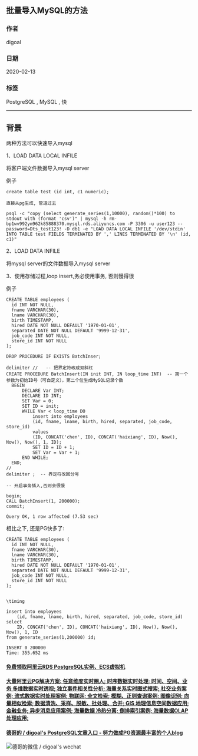 ## 批量导入MySQL的方法    
          
### 作者                                                                          
digoal                                                                                                                   
                            
### 日期                                                                                                                   
2020-02-13                                                                                                               
                                                                                                                   
### 标签                                                                                                                   
PostgreSQL , MySQL , 快    
                       
----                 
                            
## 背景        
两种方法可以快速导入mysql    
    
1、LOAD DATA LOCAL INFILE     
    
将客户端文件数据导入mysql server    
    
例子    
    
```    
create table test (id int, c1 numeric);    
    
直接从pg生成, 管道过去    
    
psql -c "copy (select generate_series(1,10000), random()*100) to stdout with (format 'csv')" | mysql -h rm-bp1wv992ym962k85888370.mysql.rds.aliyuncs.com -P 3306 -u user123 --password=Dts_test123! -D db1 -e "LOAD DATA LOCAL INFILE '/dev/stdin' INTO TABLE test FIELDS TERMINATED BY ',' LINES TERMINATED BY '\n' (id, c1)"    
```    
    
2、LOAD DATA INFILE    
    
将mysql server的文件数据导入mysql server    
    
    
3、使用存储过程,loop insert,务必使用事务, 否则慢得很    
    
例子    
    
```    
CREATE TABLE employees (    
  id INT NOT NULL,    
  fname VARCHAR(30),    
  lname VARCHAR(30),    
  birth TIMESTAMP,    
  hired DATE NOT NULL DEFAULT '1970-01-01',    
  separated DATE NOT NULL DEFAULT '9999-12-31',    
  job_code INT NOT NULL,    
  store_id INT NOT NULL    
);    
    
DROP PROCEDURE IF EXISTS BatchInser;    
    
delimiter //   -- 把界定符改成双斜杠    
CREATE PROCEDURE BatchInsert(IN init INT, IN loop_time INT)  -- 第一个参数为初始ID号（可自定义），第二个位生成MySQL记录个数    
  BEGIN    
      DECLARE Var INT;    
      DECLARE ID INT;    
      SET Var = 0;    
      SET ID = init;    
      WHILE Var < loop_time DO    
          insert into employees    
          (id, fname, lname, birth, hired, separated, job_code, store_id)     
          values     
          (ID, CONCAT('chen', ID), CONCAT('haixiang', ID), Now(), Now(), Now(), 1, ID);    
          SET ID = ID + 1;    
          SET Var = Var + 1;    
      END WHILE;    
  END;    
//    
delimiter ;  -- 界定符改回分号    
    
-- 开启事务插入,否则会很慢    
    
begin;    
CALL BatchInsert(1, 200000);    
commit;    
    
Query OK, 1 row affected (7.53 sec)    
```    
    
相比之下, 还是PG快多了:   
  
```  
CREATE TABLE employees (  
  id INT NOT NULL,  
  fname VARCHAR(30),  
  lname VARCHAR(30),  
  birth TIMESTAMP,  
  hired DATE NOT NULL DEFAULT '1970-01-01',  
  separated DATE NOT NULL DEFAULT '9999-12-31',  
  job_code INT NOT NULL,  
  store_id INT NOT NULL  
);  
  
  
\timing  
  
insert into employees  
    (id, fname, lname, birth, hired, separated, job_code, store_id)   
select   
    ID, CONCAT('chen', ID), CONCAT('haixiang', ID), Now(), Now(), Now(), 1, ID   
from generate_series(1,200000) id;  
  
INSERT 0 200000  
Time: 355.652 ms  
```  
    
  
  
  
  
  
  
  
  
  
  
  
  
  
  
  
  
  
#### [免费领取阿里云RDS PostgreSQL实例、ECS虚拟机](https://www.aliyun.com/database/postgresqlactivity "57258f76c37864c6e6d23383d05714ea")
  
  
#### [大量阿里云PG解决方案: 任意维度实时圈人; 时序数据实时处理; 时间、空间、业务 多维数据实时透视; 独立事件相关性分析; 海量关系实时图式搜索; 社交业务案例; 流式数据实时处理案例; 物联网; 全文检索; 模糊、正则查询案例; 图像识别; 向量相似检索; 数据清洗、采样、脱敏、批处理、合并; GIS 地理信息空间数据应用; 金融业务; 异步消息应用案例; 海量数据 冷热分离; 倒排索引案例; 海量数据OLAP处理应用;](https://yq.aliyun.com/topic/118 "40cff096e9ed7122c512b35d8561d9c8")
  
  
#### [德哥的 / digoal's PostgreSQL文章入口 - 努力做成PG资源最丰富的个人blog](https://github.com/digoal/blog/blob/master/README.md "22709685feb7cab07d30f30387f0a9ae")
  
  
![德哥的微信 / digoal's wechat](../pic/digoal_weixin.jpg "f7ad92eeba24523fd47a6e1a0e691b59")
  

